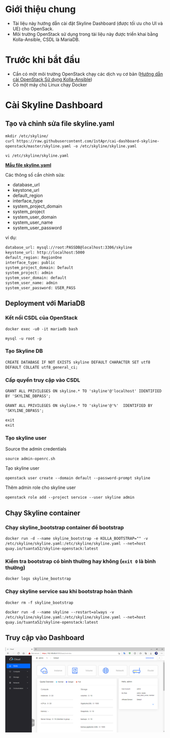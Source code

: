 # Giới thiệu chung
- Tài liệu này hướng dẫn cài đặt Skyline Dashboard (được tối ưu cho UI và UE) cho OpenSack.
- Môi trường OpenStack sử dụng trong tài liệu này được triển khai bằng Kolla-Ansible, CSDL là MariaDB.
# Trước khi bắt đầu 
- Cần có một môi trường OpenStack chạy các dịch vụ cơ bản ([Hướng dẫn cài OpenStack Sử dụng Kolla-Ansible](https://github.com/1stApr/cai-openstack-tren-virtualbox))
- Có một máy chủ Linux chạy Docker

# Cài Skyline Dashboard
## Tạo và chỉnh sửa file skyline.yaml

```shell
mkdir /etc/skyline/
curl https://raw.githubusercontent.com/1stApr/cai-dashboard-skyline-openstack/master/skyline.yaml -o /etc/skyline/skyline.yaml
```
```
vi /etc/skyline/skyline.yaml
```
**[Mẫu file skyline.yaml](skyline.yaml)**

Các thông số cần chỉnh sửa:
- database_url
- keystone_url
- default_region
- interface_type
- system_project_domain
- system_project
- system_user_domain
- system_user_name
- system_user_password

ví dụ:
```shell
database_url: mysql://root:PASSDB@localhost:3306/skyline
keystone_url: http://localhost:5000
default_region: RegionOne
interface_type: public
system_project_domain: Default
system_project: admin
system_user_domain: default
system_user_name: admin
system_user_password: USER_PASS
```

## Deployment với MariaDB

### Kết nối CSDL của OpenStack

```shell
docker exec -u0 -it mariadb bash
```

```shell
mysql -u root -p
```

### Tạo Skyline DB
```mysql
CREATE DATABASE IF NOT EXISTS skyline DEFAULT CHARACTER SET utf8 DEFAULT COLLATE utf8_general_ci;
```

### Cấp quyền truy cập vào CSDL

```mysql
GRANT ALL PRIVILEGES ON skyline.* TO 'skyline'@'localhost' IDENTIFIED BY 'SKYLINE_DBPASS';
```

```mysql
GRANT ALL PRIVILEGES ON skyline.* TO 'skyline'@'%'  IDENTIFIED BY 'SKYLINE_DBPASS';
```

```shell
exit 
exit 
```

### Tạo skyline user

Source the admin credentials
```shell
source admin-openrc.sh
```

Tạo skyline user
```shell
openstack user create --domain default --password-prompt skyline
```

Thêm admin role cho skyline user
```shell
openstack role add --project service --user skyline admin
```

## Chạy Skyline container
### Chạy skyline_bootstrap container để bootstrap

```shell
docker run -d --name skyline_bootstrap -e KOLLA_BOOTSTRAP="" -v /etc/skyline/skyline.yaml:/etc/skyline/skyline.yaml --net=host quay.io/tuanta52/skyline-openstack:latest
```

### Kiểm tra bootstrap có bình thường hay không (`exit 0` là bình thường)
```shell
docker logs skyline_bootstrap
```
###  Chạy skyline service sau khi bootstrap hoàn thành

```shell
docker rm -f skyline_bootstrap
```
```shell
docker run -d --name skyline --restart=always -v /etc/skyline/skyline.yaml:/etc/skyline/skyline.yaml --net=host quay.io/tuanta52/skyline-openstack:latest
```

## Truy cập vào Dashboard

<img src="/src/image_dashboard.png" width="900"> 

